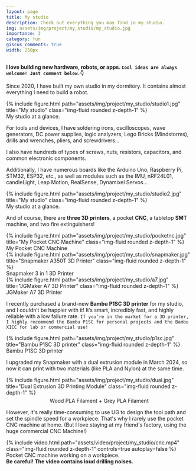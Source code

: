```yaml
---
layout: page
title: My studio
description: Check out everything you may find in my studio. 
img: assets/img/project/my_studio/my_studio.jpg
importance: 3
category: fun
giscus_comments: true
width: 250px
---
```


<strong>I love building new hardware, robots, or apps. `Cool ideas are always welcome! Just comment below.👇`</strong>

Since 2020, I have built my own studio in my dormitory. It contains almost everything I need to build a robot.

<div class="row">
    <div class="col-sm mt-3 mt-md-0">
        {% include figure.html path="assets/img/project/my_studio/studio1.jpg" title="My studio" class="img-fluid rounded z-depth-1" %}
        <div class="caption">
            My studio at a glance.
        </div>
    </div>
</div>

For tools and devices, I have soldering irons, oscilloscopes, wave generators, DC power supplies, logic analyzers, Lego Bricks (Mindstorms), drills and wrenches, pliers, and screwdrivers...

I also have hundreds of types of screws, nuts, resistors, capacitors, and common electronic components.

Additionally, I have numerous boards like the Arduino Uno, Raspberry Pi, STM32, ESP32, etc., as well as modules such as the IMU, nRF24L01, candleLight, Leap Motion, RealSense, Dynamixel Servos...
<div class="row">
    <div class="col-sm mt-3 mt-md-0">
        {% include figure.html path="assets/img/project/my_studio/studio2.jpg" title="My studio" class="img-fluid rounded z-depth-1" %}
        <div class="caption">
            My studio at a glance.
        </div>
    </div>
</div>

And of course, there are <strong>three 3D printers</strong>, a pocket <strong>CNC</strong>, a tabletop <strong>SMT</strong> machine, and two fire extinguishers!

<div class="row">
    <div class="col-sm mt-3 mt-md-0">
        {% include figure.html path="assets/img/project/my_studio/pocketnc.jpg" title="My Pocket CNC Machine" class="img-fluid rounded z-depth-1" %}
        <div class="caption">
            My Pocket CNC Machine
        </div>
    </div>
    <div class="col-sm mt-3 mt-md-0">
        {% include figure.html path="assets/img/project/my_studio/snapmaker.jpg" title="Snapmaker A350T 3D Printer" class="img-fluid rounded z-depth-1" %}
        <div class="caption">
            Snapmaker 3 in 1 3D Printer
        </div>
    </div>
    <div class="col-sm mt-3 mt-md-0">
        {% include figure.html path="assets/img/project/my_studio/a7.jpg" title="JGMaker A7 3D Printer" class="img-fluid rounded z-depth-1" %}
        <div class="caption">
            JGMaker A7 3D Printer
        </div>
    </div>
</div>

I recently purchased a brand-new <strong>Bambu P1SC 3D printer</strong> for my studio, and I couldn’t be happier with it! It’s smart, incredibly fast, and highly reliable with a low failure rate. `If you’re in the market for a 3D printer, I highly recommend the Bambu P1SC for personal projects and the Bambu X1CC for lab or commercial use!`
<div class="row">
    <div class="col-sm mt-3 mt-md-0">
        {% include figure.html path="assets/img/project/my_studio/p1sc.jpg" title="Bambu P1SC 3D printer" class="img-fluid rounded z-depth-1" %}
        <div class="caption">
            Bambu P1SC 3D printer
        </div>
    </div>
</div>

I upgraded my Snapmaker with a dual extrusion module in March 2024, so now it can print with two materials (like PLA and Nylon) at the same time.

<div class="row justify-content-sm-center">
    <div class="col-sm mt-3 mt-md-0">
        <div class="image-container" style="display: inline-block; position: relative;">
            {% include figure.html path="assets/img/project/my_studio/dual.jpg" title="Dual Extrusion 3D Printing Module" class="img-fluid rounded z-depth-1" %}
            <div class="caption" style="text-align: center; width: 100%; margin-top: 5px;">
            Wood PLA Filament + Grey PLA Filament
            </div>
        </div>
    </div>
</div>


However, it's really time-consuming to use UG to design the tool path and set the spindle speed for a workpiece. That's why I rarely use the pocket CNC machine at home. (But I love staying at my friend's factory, using the huge commercial CNC Machine!)

<div class="row mt-3">
    <div class="col-sm mt-3 mt-md-0">
        {% include video.html path="assets/video/project/my_studio/cnc.mp4" class="img-fluid rounded z-depth-1" controls=true autoplay=false %}
        <div class="caption">
            Pocket CNC machine working on a workpiece.
            <br>
            <strong>Be careful! The video contains loud drilling noises.</strong>
        </div>
    </div>
</div>